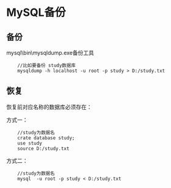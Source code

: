 # MySQL备份

## 备份

mysql\bin\mysqldump.exe备份工具

```
    //比如要备份 study数据库
    mysqldump -h localhost -u root -p study > D:/study.txt
```

## 恢复

恢复前对应名称的数据库必须存在：


方式一：
```
    //study为数据名
    crate database study;
    use study
    source D:/study.txt
```

方式二：
```
    //study为数据名
    mysql  -u root -p study < D:/study.txt
```